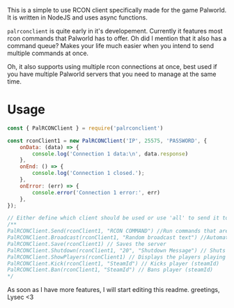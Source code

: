 This is a simple to use RCON client specifically made for the game Palworld.
It is written in NodeJS and uses async functions.

`palrconclient` is quite early in it's developement. Currently it features most rcon commands that Palworld has to offer. Oh did I mention that it also has a command queue? Makes your life much easier when you intend to send multiple commands at once.

Oh, it also supports using multiple rcon connections at once, best used if you have multiple Palworld servers that you need to manage at the same time.

# Usage
```js
const { PalRCONClient } = require('palrconclient')

const rconClient1 = new PalRCONClient('IP', 25575, 'PASSWORD', {
    onData: (data) => {
        console.log('Connection 1 data:\n', data.response)
    },
    onEnd: () => {
        console.log('Connection 1 closed.');
    },
    onError: (err) => {
        console.error('Connection 1 error:', err)
    },
});

// Either define which client should be used or use 'all' to send it to all clients.
/**
PalRCONClient.Send(rconClient1, "RCON COMMAND") //Run commands that are not specified (or implemented yet)
PalRCONClient.Broadcast(rconClient1, "Random broadcast text") //Automatically converts spaces to "_"
PalRCONClient.Save(rconClient1) // Saves the server
PalRCONClient.Shutdown(rconClient1, "20", "Shutdown Message") // Shuts the server down after X seconds with message
PalRCONClient.ShowPlayers(rconClient1) // Displays the players playing right now
PalRCONClient.Kick(rconClient1, "SteamId") // Kicks player (steamId)
PalRCONClient.Ban(rconClient1, "SteamId") // Bans player (steamId)
*/
```

As soon as I have more features, I will start editing this readme.
greetings, Lysec <3